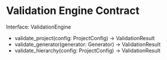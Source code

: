 # Validation Engine Contract

Interface: ValidationEngine

- validate_project(config: ProjectConfig) -> ValidationResult
- validate_generator(generator: Generator) -> ValidationResult
- validate_hierarchy(config: ProjectConfig) -> ValidationResult
